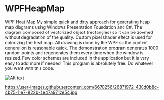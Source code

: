 # WPFHeapMap
WPF Heat Map 
My simple quick and dirty approach for generating heap map diagrams using Windows Presentation Foundation and C#. The diagram composed of vectorized object (rectangles) so it can be zoomed without degradation of the quality. Custom pixel shader effect is used for colorizing the heat map. All drawing is done by the WPF so the content generation is reasonable quick. The demonstration program generates 1000 random points and regenerates them every time when the window is resized. Few color schemes are included in the application but it is very easy to add more if needed.
This program is absolutely free. Do whatever you want with this code.

![Alt text](relative/path/to/6670256/26871972-430d0b8c-4b75-11e7-822b-4e47a9712e54.jpg?raw=true "Title")

https://user-images.githubusercontent.com/6670256/26871972-430d0b8c-4b75-11e7-822b-4e47a9712e54.jpg
